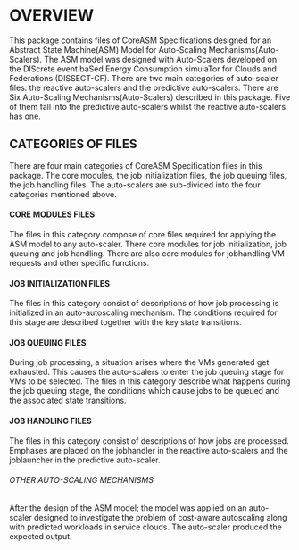 # OVERVIEW
This package contains files of CoreASM Specifications designed for an Abstract State Machine(ASM) Model for Auto-Scaling Mechanisms(Auto-Scalers). The ASM model was designed with Auto-Scalers developed on the DIScrete event baSed Energy Consumption simulaTor for Clouds and Federations (DISSECT-CF). There are two main categories of auto-scaler files: the reactive auto-scalers and the predictive auto-scalers. There are Six Auto-Scaling Mechanisms(Auto-Scalers) described in this package. Five of them fall into the predictive auto-scalers whilst the reactive auto-scalers has one.

## CATEGORIES OF FILES
 There are four main categories of CoreASM Specification files in this package. The core modules, the job initialization files, the job queuing files, the job handling files.  The auto-scalers are sub-divided into the four categories mentioned above. 

#### CORE MODULES FILES
The files in this category compose of core files required for applying the ASM model to any auto-scaler. There core modules for job initialization, job queuing and job handling. There are also core modules for jobhandling VM requests and other specific functions.


#### JOB INITIALIZATION FILES
The files in this category consist of descriptions of how job processing is initialized in an auto-autoscaling mechanism. The conditions required for this stage are described together with the key state transitions.

#### JOB QUEUING FILES
During job processing, a situation arises where the VMs generated get exhausted. This causes the auto-scalers to enter the job queuing stage for VMs to be selected. The files in this category describe what happens during the job queuing stage, the conditions which cause jobs to be queued and the associated state transitions.

#### JOB HANDLING FILES
The files in this category consist of descriptions of how jobs are processed. Emphases are placed on the jobhandler in the reactive auto-scalers and the joblauncher in the predictive auto-scaler.

###### OTHER AUTO-SCALING MECHANISMS
After the design of the ASM model; the model was applied on an auto-scaler designed to investigate the problem of cost-aware autoscaling along with predicted workloads in service clouds. The auto-scaler produced the expected output.

